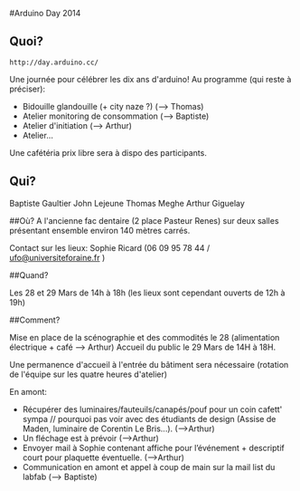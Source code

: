 #Arduino Day 2014

## Quoi? 
    http://day.arduino.cc/
Une journée pour célébrer les dix ans d'arduino!
Au programme (qui reste à préciser):
- Bidouille glandouille (+ city naze ?) (--> Thomas)
- Atelier monitoring de consommation (--> Baptiste)
- Atelier d'initiation (--> Arthur)
- Atelier...

Une cafétéria prix libre sera à dispo des participants.


## Qui? 
Baptiste Gaultier 
John Lejeune
Thomas Meghe 
Arthur Giguelay

##Où?
A l'ancienne fac dentaire (2 place Pasteur Renes) sur deux salles présentant ensemble environ 140 mètres carrés.

Contact sur les lieux: Sophie Ricard (06 09 95 78 44 / ufo@universiteforaine.fr )

##Quand?

Les 28 et 29 Mars de 14h à 18h (les lieux sont cependant ouverts de 12h à 19h)

##Comment?

Mise en place de la scénographie et des commodités le 28 (alimentation électrique + café --> Arthur)
Accueil du public le 29 Mars de 14H à 18H.

Une permanence d'accueil à l'entrée du bâtiment sera nécessaire (rotation de l'équipe sur les quatre heures d'atelier)

En amont:

- Récupérer des luminaires/fauteuils/canapés/pouf pour un coin cafett' sympa // pourquoi pas voir avec des étudiants de design (Assise de Maden, luminaire de Corentin Le Bris...). (-->Arthur)
- Un fléchage est à prévoir (-->Arthur)
- Envoyer mail à Sophie contenant affiche pour l’événement + descriptif court pour plaquette éventuelle. (-->Arthur)
- Communication en amont et appel à coup de main sur la mail list du labfab (--> Baptiste)


